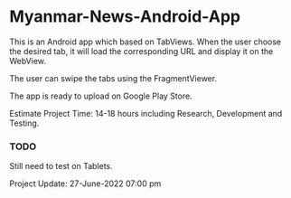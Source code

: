 # Myanmar-News-Android-App

This is an Android app which based on TabViews. When the user choose the desired tab, it will load the corresponding URL and display it on the WebView. 

The user can swipe the tabs using the FragmentViewer. 

The app is ready to upload on Google Play Store. 

Estimate Project Time: 14-18 hours including Research, Development and Testing. 

### TODO 
Still need to test on Tablets. 

Project Update: 27-June-2022 07:00 pm




